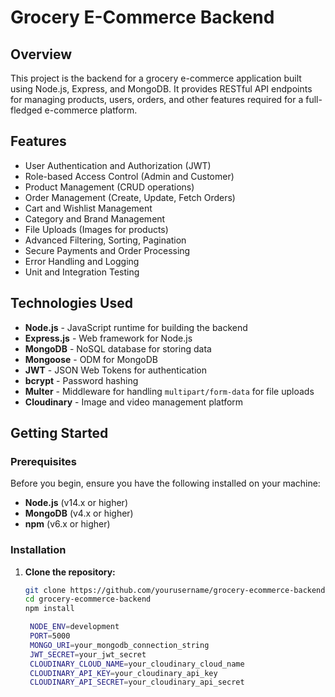 # Grocery E-Commerce Backend

## Overview

This project is the backend for a grocery e-commerce application built using Node.js, Express, and MongoDB. It provides RESTful API endpoints for managing products, users, orders, and other features required for a full-fledged e-commerce platform.

## Features

- User Authentication and Authorization (JWT)
- Role-based Access Control (Admin and Customer)
- Product Management (CRUD operations)
- Order Management (Create, Update, Fetch Orders)
- Cart and Wishlist Management
- Category and Brand Management
- File Uploads (Images for products)
- Advanced Filtering, Sorting, Pagination
- Secure Payments and Order Processing
- Error Handling and Logging
- Unit and Integration Testing

## Technologies Used

- **Node.js** - JavaScript runtime for building the backend
- **Express.js** - Web framework for Node.js
- **MongoDB** - NoSQL database for storing data
- **Mongoose** - ODM for MongoDB
- **JWT** - JSON Web Tokens for authentication
- **bcrypt** - Password hashing
- **Multer** - Middleware for handling `multipart/form-data` for file uploads
- **Cloudinary** - Image and video management platform

## Getting Started

### Prerequisites

Before you begin, ensure you have the following installed on your machine:

- **Node.js** (v14.x or higher)
- **MongoDB** (v4.x or higher)
- **npm** (v6.x or higher)

### Installation

1. **Clone the repository:**

   ```bash
   git clone https://github.com/yourusername/grocery-ecommerce-backend.git
   cd grocery-ecommerce-backend
   npm install

    NODE_ENV=development
    PORT=5000
    MONGO_URI=your_mongodb_connection_string
    JWT_SECRET=your_jwt_secret
    CLOUDINARY_CLOUD_NAME=your_cloudinary_cloud_name
    CLOUDINARY_API_KEY=your_cloudinary_api_key
    CLOUDINARY_API_SECRET=your_cloudinary_api_secret
    ```




